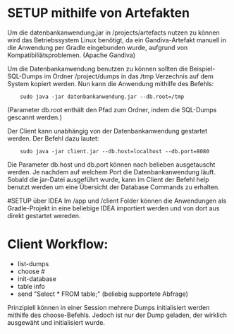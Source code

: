 # SETUP mithilfe von Artefakten

Um die datenbankanwendung.jar in /projects/artefacts nutzen zu können wird das Betriebssystem Linux benötigt, da ein Gandiva-Artefakt
manuell in die Anwendung per Gradle eingebunden wurde, aufgrund von Kompatibiliätsproblemen. (Apache Gandiva)

Um die Datenbankanwendung benutzen zu können sollten die  Beispiel-SQL-Dumps im Ordner /project/dumps in das /tmp Verzechnis auf dem
System kopiert werden. Nun kann die Anwendung mithilfe des Befehls:

		sudo java -jar datenbankanwendung.jar --db.root=/tmp


(Parameter db.root enthält den Pfad zum Ordner, indem die SQL-Dumps gescannt werden.)

Der Client kann unabhängig von der Datenbankanwendung gestartet werden. Der Befehl dazu lautet:

		sudo java -jar client.jar --db.host=localhost --db.port=8080

Die Parameter db.host und db.port können nach belieben ausgetauscht werden. Je nachdem auf welchem Port die Datenbankanwendung läuft.
Sobald die jar-Datei ausgeführt wurde, kann im Client der Befehl help benutzt werden um eine Übersicht der Database Commands zu erhalten.

#SETUP über IDEA
Im /app und /client Folder können die Anwendungen als Gradle-Projekt in eine beliebige IDEA importiert werden und von dort aus direkt
gestartet wereden.

# Client Workflow:

- list-dumps
- choose # 
- init-database
- table info
- send "Select * FROM table;" (beliebig supportete Abfrage)

Prinzipiell können in einer Session mehrere Dumps initialisiert werden mithilfe des choose-Befehls. Jedoch ist nur der Dump geladen,
der wirklich ausgewäht und initialisiert wurde.
